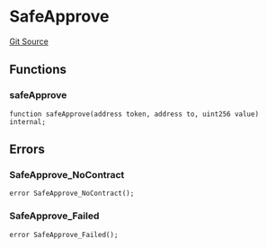 # SafeApprove
[Git Source](https://github.com/malda-protocol/malda-lending/blob/ecf312765013f0471a4707ec1225b346cdb0a535/src\libraries\SafeApprove.sol)


## Functions
### safeApprove


```solidity
function safeApprove(address token, address to, uint256 value) internal;
```

## Errors
### SafeApprove_NoContract

```solidity
error SafeApprove_NoContract();
```

### SafeApprove_Failed

```solidity
error SafeApprove_Failed();
```

